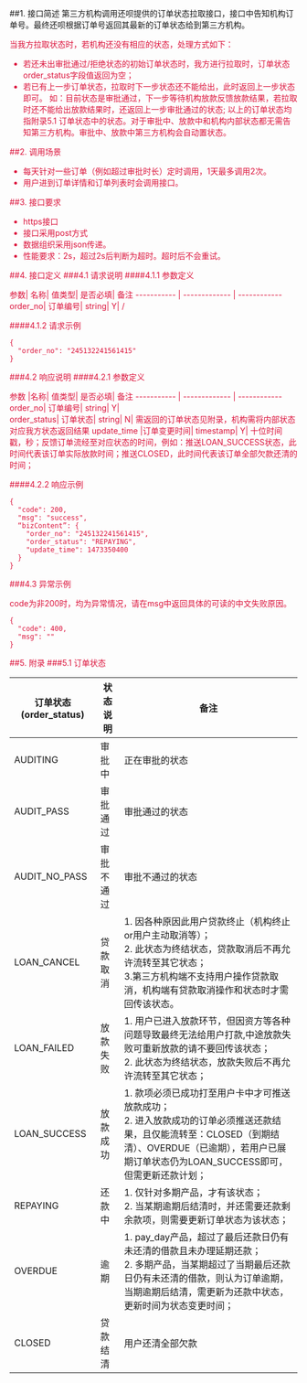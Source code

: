 ##1. 接口简述
第三方机构调用还呗提供的订单状态拉取接口，接口中告知机构订单号。最终还呗根据订单号返回其最新的订单状态给到第三方机构。

<font color=#DC143C >当我方拉取状态时，若机构还没有相应的状态，处理方式如下：

* 若还未出审批通过/拒绝状态的初始订单状态时，我方进行拉取时，订单状态order_status字段值返回为空；
* 若已有上一步订单状态，拉取时下一步状态还不能给出，此时返回上一步状态即可。
如：目前状态是审批通过，下一步等待机构放款反馈放款结果，若拉取时还不能给出放款结果时，还返回上一步审批通过的状态; 以上的订单状态均指附录5.1 订单状态中的状态。对于审批中、放款中和机构内部状态都无需告知第三方机构。审批中、放款中第三方机构会自动置状态。

##2. 调用场景
* 每天针对一些订单（例如超过审批时长）定时调用，1天最多调用2次。
* 用户进到订单详情和订单列表时会调用接口。

##3. 接口要求
* https接口
* 接口采用post方式
* 数据组织采用json传递。
* 性能要求：2s，超过2s后判断为超时。超时后不会重试。

##4. 接口定义
###4.1 请求说明
####4.1.1 参数定义

参数|	名称|	值类型|	是否必填|	备注
----------- | ------------- | ------------
order_no|	订单编号|	string|	Y|	/

####4.1.2 请求示例
```
{
  "order_no": "245132241561415"
}
```

###4.2 响应说明
####4.2.1 参数定义

参数	|名称|	值类型|	是否必填|	备注
----------- | ------------- | ------------
order_no|	订单编号|	string|	Y|	
order_status|	订单状态|	string|	N|	需返回的订单状态见附录，机构需将内部状态对应我方状态返回结果
update_time	|订单变更时间|	timestamp|	Y|	十位时间戳，秒；反馈订单流经至对应状态的时间，例如：推送LOAN_SUCCESS状态，此时间代表该订单实际放款时间；推送CLOSED，此时间代表该订单全部欠款还清的时间；


####4.2.2 响应示例
```
{
  "code": 200,
  "msg": "success",
  “bizContent”: {
    "order_no": "245132241561415",
    "order_status": "REPAYING",
    "update_time": 1473350400
  }
}
```

###4.3 异常示例

code为非200时，均为异常情况，请在msg中返回具体的可读的中文失败原因。

```
{
  "code": 400,
  "msg": ""
}
```
##5. 附录
###5.1 订单状态

订单状态(order_status)|	状态说明|	备注
----------- | ------------- | ------------
AUDITING|	审批中|	正在审批的状态
AUDIT_PASS|	审批通过|	审批通过的状态
AUDIT_NO_PASS|	审批不通过|	审批不通过的状态
LOAN_CANCEL|	贷款取消|	1. 因各种原因此用户贷款终止（机构终止or用户主动取消等）；<br>2. 此状态为终结状态，贷款取消后不再允许流转至其它状态；<br>3.第三方机构端不支持用户操作贷款取消，机构端有贷款取消操作和状态时才需回传该状态。
LOAN_FAILED|	放款失败	|1. 用户已进入放款环节，但因资方等各种问题导致最终无法给用户打款,中途放款失败可重新放款的请不要回传该状态；<br>2. 此状态为终结状态，放款失败后不再允许流转至其它状态；
LOAN_SUCCESS|	放款成功|	1. 款项必须已成功打至用户卡中才可推送放款成功；<br>2. 进入放款成功的订单必须推送还款结果，且仅能流转至：CLOSED（到期结清）、OVERDUE（已逾期），若用户已展期订单状态仍为LOAN_SUCCESS即可，但需更新还款计划；
REPAYING|	还款中|	1. 仅针对多期产品，才有该状态；<br>2. 当某期逾期后结清时，并还需要还款剩余款项，则需要更新订单状态为该状态；
OVERDUE	|逾期|	1. pay_day产品，超过了最后还款日仍有未还清的借款且未办理延期还款；<br>2. 多期产品，当某期超过了当期最后还款日仍有未还清的借款，则认为订单逾期，当期逾期后结清，需更新为还款中状态，更新时间为状态变更时间；
CLOSED|	贷款结清|	用户还清全部欠款


